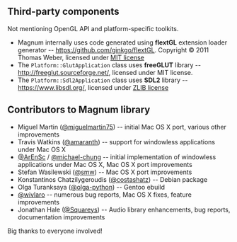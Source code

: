 Third-party components
----------------------

Not mentioning OpenGL API and platform-specific toolkits.

*   Magnum internally uses code generated using **flextGL** extension loader
    generator -- https://github.com/ginkgo/flextGL. Copyright © 2011 Thomas
    Weber, licensed under [MIT license](https://raw.githubusercontent.com/ginkgo/flextGL/master/COPYING)
*   The `Platform::GlutApplication` class uses **freeGLUT** library --
    http://freeglut.sourceforge.net/, licensed under MIT license.
*   The `Platform::Sdl2Application` class uses **SDL2** library --
    https://www.libsdl.org/, licensed under [ZLIB license](http://www.gzip.org/zlib/zlib_license.html)

Contributors to Magnum library
------------------------------

*   Miguel Martin ([@miguelmartin75](https://github.com/miguelmartin75)) --
    initial Mac OS X port, various other improvements
*   Travis Watkins ([@amaranth](https://github.com/amaranth)) -- support for
    windowless applications under Mac OS X
*   [@ArEnSc](https://github.com/ArEnSc) / [@michael-chung](https://github.com/michael-chung) --
    initial implementation of windowless applications under Mac OS X, Mac OS X
    port improvements
*   Stefan Wasilewski ([@smw](https://github.com/smw)) -- Mac OS X port
    improvements
*   Konstantinos Chatzilygeroudis ([@costashatz](https://github.com/costashatz)) --
    Debian package
*   Olga Turanksaya ([@olga-python](https://github.com/olga-python)) -- Gentoo
    ebuild
*   [@wivlaro](https://github.com/wivlaro) -- numerous bug reports, Mac OS X
    fixes, feature improvements
*   Jonathan Hale ([@Squareys](https://github.com/Squareys)) -- Audio library
    enhancements, bug reports, documentation improvements

Big thanks to everyone involved!
